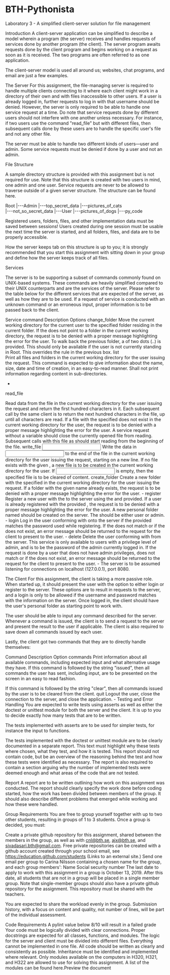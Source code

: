# BTH-Pythonista
Laboratory 3 - A simplified client-server solution for file management

Introduction
A client-server application can be simplified to describe a model wherein a program (the server) receives and handles requests of services done by another program (the client). The server program awaits requests done by the client program and begins working on a request as soon as it is received. The two programs are often referred to as one application.

The client-server model is used all around us; websites, chat programs, and email are just a few examples.

The Server
For this assignment, the file-managing server is required to handle multiple clients connecting to it where each client might work in a directory of their own and with files inaccessible to other users. If a user is already logged in, further requests to log in with that username should be denied. However, the server is only required to be able to handle one service request at a time. Do note that service requests done by different users should not interfere with one another unless necessary. For instance, if two users use the command "read_file" but with different files, then subsequent calls done by these users are to handle the specific user's file and not any other file. 

The server must be able to handle two different kinds of users—user and admin. Some service requests must be denied if done by a user and not an admin.

File Structure

A sample directory structure is provided with this assignment but is not required for use. Note that this structure is created with two users in mind, one admin and one user. Service requests are never to be allowed to traverse outside of a given server structure. The structure can be found here.

Root
|---Admin
       |---top_secret_data
              |---pictures_of_cats   
       |---not_so_secret_data
|---User
       |---pictures_of_dogs
       |---py_code

Registered users, folders, files, and other implementation data must be saved between sessions! Users created during one session must be usable the next time the server is started, and all folders, files, and data are to be properly accessible.

How the server keeps tab on this structure is up to you; it is strongly recommended that you start this assignment with sitting down in your group and define how the server keeps track of all files.

Services

The server is to be supporting a subset of commands commonly found on UNIX-based systems. These commands are heavily simplified compared to their UNIX counterparts and are the services of the server. Please refer to the table below for the different services that are expected of the server, as well as how they are to be used. If a request of service is conducted with an unknown command or an erroneous input, proper information is to be passed back to the client.

Service command	Description	Options
change_folder <name>	Move the current working directory for the current user to the specified folder residing in the current folder. If the <name> does not point to a folder in the current working directory, the request is to be denied with a proper message highlighting the error for the user. 	To walk back the previous folder, a <name> of two dots (..) is provided. This should only be available if the user is not currently standing in Root. This overrides the <name> rule in the previous box.
list	
Print all files and folders in the current working directory for the user issuing the request. This command is expected to give information about the name, size, date and time of creation, in an easy-to-read manner. Shall not print information regarding content in sub-directories.

-
read_file <name>

Read data from the file <name> in the current working directory for the user issuing the request and return the first hundred characters in it. Each subsequent call by the same client is to return the next hundred characters in the file, up until all characters are read. If a file with the specified <name> does not exist in the current working directory for the user, the request is to be denied with a proper message highlighting the error for the user. 	A service request without a <name> variable should close the currently opened file from reading. Subsequent calls with this file as <name> should start reading from the beginning of the file.
write_file <name> <input>	Write the data in <input> to the end of the file <name> in the current working directory for the user issuing the request, starting on a new line.  If no file exists with the given <name>, a new file is to be created in the current working directory for the user.	If <input> is empty, then the specified file is to be cleared of content.
create_folder <name>	Create a new folder with the specified <name> in the current working directory for the user issuing the request. If a folder with the given name already exists, the request is to be denied with a proper message highlighting the error for the user. 	-
register <username> <password> <privileges>	Register a new user with the <privileges> to the server using the <username> and <password> provided. If a user is already registered with the provided <username>, the request is to be denied with a proper message highlighting the error for the user. A new personal folder named <username> should be created on the server. The <privileges> should be either user or admin.	-
login <username> <password>	Log in the user conforming with <username> onto the server if the <password> provided matches the password used while registering. If the <password> does not match or if the <username> does not exist, an error message should be returned to the request for the client to present to the user.	-
delete <username> <password>	Delete the user conforming with <username> from the server. This service is only available to users with a privilege level of admin, and <password> is to be the password of the admin currently logged in. If the request is done by a user that does not have admin privileges, <password> does not match or if the <username> does not exist, an error message should be returned to the request for the client to present to the user. 	-
The server is to be assumed listening for connections on localhost (127.0.0.1), port 8080.

The Client
For this assignment, the client is taking a more passive role. When started up, it should present the user with the option to either login or register to the server.  These options are to result in requests to the server, and a login is only to be allowed if the username and password matches with the information on the server.  Once logged in, the client should have the user's personal folder as starting point to work with. 

The user should be able to input any command described for the server. Whenever a command is issued, the client is to send a request to the server and present the result to the user if applicable. The client is also required to save down all commands issued by each user.

Lastly, the client got two commands that they are to directly handle themselves:

Command	Description	Option
commands	Print information about all available commands, including expected input and what alternative usage they have.	If this command is followed by the string "issued", then all commands the user has sent, including input, are to be presented on the screen in an easy to read fashion. 

If this command is followed by the string "clear", then all commands issued by the user is to be cleared from the client.
quit	Logout the user, close the connection to the server, and close the application.	-
Testing and Error Handling
You are expected to write tests using asserts as well as either the doctest or unittest module for both the server and the client. It is up to you to decide exactly how many tests that are to be written.

The tests implemented with asserts are to be used for simpler tests, for instance the input to functions.

The tests implemented with the doctest or unittest module are to be clearly documented in a separate report. This text must highlight why these tests where chosen, what they test, and how it is tested. This report should not contain code, but be an overview of the reasoning behind the test and how these tests were identified as necessary.  The report is also required to contain a section arguing why the number of implemented tests were deemed enough and what areas of the code that are not tested.

Report
A report are to be written outlining how work on this assignment was conducted. The report should clearly specify the work done before coding started, how the work has been divided between members of the group. It should also describe different problems that emerged while working and how these were handled. 

Group Requirements
You are free to group yourself together with up to two other students, resulting in groups of 1 to 3 students. Once a group is decided, you must:

Create a private github repository for this assignment,  shared between the members in the group, as well as with cnl@bth.se, ajx@bth.se, and sivadasari.bth@gmail.com.
Free private repositories can be created with a github account created through your school email, see https://education.github.com/students (Links to an external site.)
Send one email per group to Carina Nilsson containing a chosen name for the group, and each group members':
Name
Social security number
The last date to apply to work with this assignment in a group is October 13, 2019. After this date, all students that are not in a group will be placed in a single member group. Note that single-member groups should also have a private github repository for the assignment. This repository must be shared with the teachers.

You are expected to share the workload evenly in the group. Submission history, with a focus on content and quality, not number of lines, will be part of the individual assessment. 

Code Requirements
A pylint value below 8/10 will result in a failed grade
Your code must be logically divided with clear connections.
Proper docstrings are expected for all classes, functions, and modules.
The logic for the server and client must be divided into different files. Everything cannot be implemented in one file.
All code should be written as clearly and consistently as possible.
Inheritance must be identified and implemented where relevant.
Only modules available on the computers in H320, H321, and H322 are allowed to use for solving this assignment. A list of the modules can be found here.Preview the document
